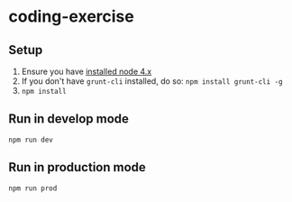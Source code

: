 # coding-exercise

## Setup

1. Ensure you have [installed node 4.x](https://nodejs.org/en/)
2. If you don't have `grunt-cli` installed, do so: `npm install grunt-cli -g`
3. `npm install`

## Run in develop mode

`npm run dev`

## Run in production mode

`npm run prod`